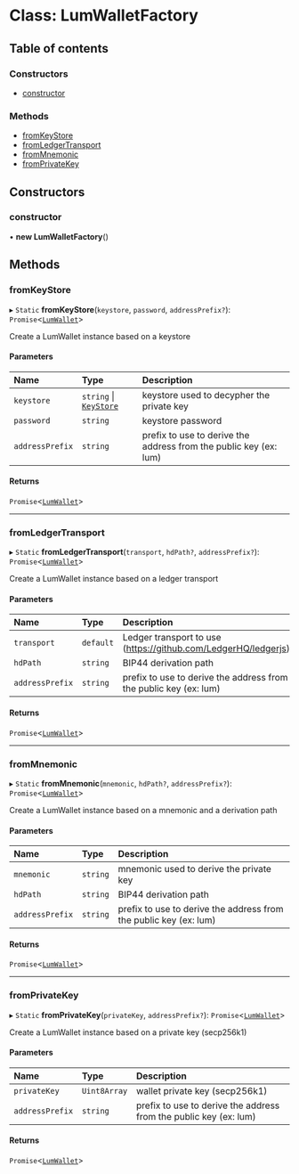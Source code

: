 # Class: LumWalletFactory

## Table of contents

### Constructors

- [constructor](LumWalletFactory.md#constructor)

### Methods

- [fromKeyStore](LumWalletFactory.md#fromkeystore)
- [fromLedgerTransport](LumWalletFactory.md#fromledgertransport)
- [fromMnemonic](LumWalletFactory.md#frommnemonic)
- [fromPrivateKey](LumWalletFactory.md#fromprivatekey)

## Constructors

### constructor

• **new LumWalletFactory**()

## Methods

### fromKeyStore

▸ `Static` **fromKeyStore**(`keystore`, `password`, `addressPrefix?`): `Promise`<[`LumWallet`](LumWallet.md)\>

Create a LumWallet instance based on a keystore

#### Parameters

| Name | Type | Description |
| :------ | :------ | :------ |
| `keystore` | `string` \| [`KeyStore`](../interfaces/LumUtils.KeyStore.md) | keystore used to decypher the private key |
| `password` | `string` | keystore password |
| `addressPrefix` | `string` | prefix to use to derive the address from the public key (ex: lum) |

#### Returns

`Promise`<[`LumWallet`](LumWallet.md)\>

___

### fromLedgerTransport

▸ `Static` **fromLedgerTransport**(`transport`, `hdPath?`, `addressPrefix?`): `Promise`<[`LumWallet`](LumWallet.md)\>

Create a LumWallet instance based on a ledger transport

#### Parameters

| Name | Type | Description |
| :------ | :------ | :------ |
| `transport` | `default` | Ledger transport to use (https://github.com/LedgerHQ/ledgerjs) |
| `hdPath` | `string` | BIP44 derivation path |
| `addressPrefix` | `string` | prefix to use to derive the address from the public key (ex: lum) |

#### Returns

`Promise`<[`LumWallet`](LumWallet.md)\>

___

### fromMnemonic

▸ `Static` **fromMnemonic**(`mnemonic`, `hdPath?`, `addressPrefix?`): `Promise`<[`LumWallet`](LumWallet.md)\>

Create a LumWallet instance based on a mnemonic and a derivation path

#### Parameters

| Name | Type | Description |
| :------ | :------ | :------ |
| `mnemonic` | `string` | mnemonic used to derive the private key |
| `hdPath` | `string` | BIP44 derivation path |
| `addressPrefix` | `string` | prefix to use to derive the address from the public key (ex: lum) |

#### Returns

`Promise`<[`LumWallet`](LumWallet.md)\>

___

### fromPrivateKey

▸ `Static` **fromPrivateKey**(`privateKey`, `addressPrefix?`): `Promise`<[`LumWallet`](LumWallet.md)\>

Create a LumWallet instance based on a private key (secp256k1)

#### Parameters

| Name | Type | Description |
| :------ | :------ | :------ |
| `privateKey` | `Uint8Array` | wallet private key (secp256k1) |
| `addressPrefix` | `string` | prefix to use to derive the address from the public key (ex: lum) |

#### Returns

`Promise`<[`LumWallet`](LumWallet.md)\>
